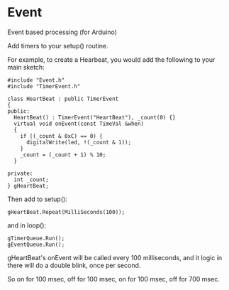 Event
=====

Event based processing (for Arduino)

Add timers to your setup() routine.

For example, to create a Hearbeat, you would add the following to your main 
sketch:
```
#include "Event.h"
#include "TimerEvent.h"

class HeartBeat : public TimerEvent
{
public:
  HeartBeat() : TimerEvent("HeartBeat"), _count(0) {}
  virtual void onEvent(const TimeVal &when)
  {
    if ((_count & 0xC) == 0) {
      digitalWrite(led, !(_count & 1));
    }
    _count = (_count + 1) % 10; 
  }

private:
  int _count;
} gHeartBeat;
```

Then add to setup():

```
gHeartBeat.Repeat(MilliSeconds(100));
```

and in loop():
```
gTimerQueue.Run();
gEventQueue.Run();
```

gHeartBeat's onEvent will be called every 100 milliseconds, and it logic in there
will do a double blink, once per second.

So on for 100 msec, off for 100 msec, on for 100 msec, off for 700 msec.
